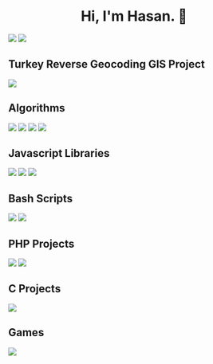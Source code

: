 <h1 align="center">Hi, I'm Hasan. 👋</h1>
<a href="https://www.linkedin.com/in/syntaxbender" target="_blank"><img src="https://img.shields.io/badge/LinkedIn-0077B5?style=for-the-badge&logo=linkedin&logoColor=white" target="_blank"></a>
<a href="mailto:mail@syntaxbender.com" target="_blank"><img src="https://img.shields.io/badge/Gmail-D14836?style=for-the-badge&logo=gmail&logoColor=white" target="_blank"></a>

<h2>Turkey Reverse Geocoding GIS Project</h2>
<a href="https://github.com/syntaxbender/hackerrank"><img src="https://github-readme-stats.vercel.app/api/pin/?username=syntaxbender&repo=reverse-geocoding&theme=dark"></a>

<h2>Algorithms</h2>
<a href="https://github.com/syntaxbender/hackerrank"><img src="https://github-readme-stats.vercel.app/api/pin/?username=syntaxbender&repo=hackerrank&theme=dark"></a>
<a href="https://github.com/syntaxbender/dijkstras-algorithm"><img src="https://github-readme-stats.vercel.app/api/pin/?username=syntaxbender&repo=dijkstras-algorithm&theme=dark"></a>
<a href="https://github.com/syntaxbender/pagination-algorithm"><img src="https://github-readme-stats.vercel.app/api/pin/?username=syntaxbender&repo=pagination-algorithm&theme=dark"></a>
<a href="https://github.com/syntaxbender/data-structures-and-algos"><img src="https://github-readme-stats.vercel.app/api/pin/?username=syntaxbender&repo=data-structures-and-algos&theme=dark"></a>

<h2>Javascript Libraries</h2>
<a href="https://github.com/syntaxbender/table-sorter-paginator"><img src="https://github-readme-stats.vercel.app/api/pin/?username=syntaxbender&repo=table-sorter-paginator&theme=dark"></a>
<a href="https://github.com/syntaxbender/image-uploader"><img src="https://github-readme-stats.vercel.app/api/pin/?username=syntaxbender&repo=image-uploader&theme=dark"></a>
<a href="https://github.com/syntaxbender/sbNotification"><img src="https://github-readme-stats.vercel.app/api/pin/?username=syntaxbender&repo=sbNotification&theme=dark"></a>

<h2>Bash Scripts</h2>
<a href="https://github.com/syntaxbender/backup-bash"><img src="https://github-readme-stats.vercel.app/api/pin/?username=syntaxbender&repo=backup-bash&theme=dark"></a>
<a href="https://github.com/syntaxbender/notes-on-bash"><img src="https://github-readme-stats.vercel.app/api/pin/?username=syntaxbender&repo=notes-on-bash&theme=dark"></a>
<h2>PHP Projects</h2>
<a href="https://github.com/syntaxbender/first-mvc-php"><img src="https://github-readme-stats.vercel.app/api/pin/?username=syntaxbender&repo=first-mvc-php&theme=dark"></a>
<a href="https://github.com/syntaxbender/php-tree"><img src="https://github-readme-stats.vercel.app/api/pin/?username=syntaxbender&repo=php-tree&theme=dark"></a>
<h2>C Projects</h2>
<a href="https://github.com/syntaxbender/circular-ring-buffer"><img src="https://github-readme-stats.vercel.app/api/pin/?username=syntaxbender&repo=circular-ring-buffer&theme=dark"></a>
<h2>Games</h2>
<a href="https://github.com/syntaxbender/reversi-othello-cli"><img src="https://github-readme-stats.vercel.app/api/pin/?username=syntaxbender&repo=reversi-othello-cli&theme=dark"></a>
